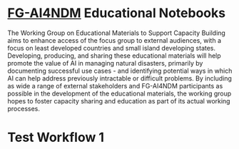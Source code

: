 # [FG-AI4NDM](https://www.itu.int/en/ITU-T/focusgroups/ai4ndm/Pages/default.aspx) Educational Notebooks

The Working Group on Educational Materials to Support Capacity Building aims to enhance access of the focus group to external audiences, with a focus on least developed countries and small island developing states. Developing, producing, and sharing these educational materials will help promote the value of AI in managing natural disasters, primarily by documenting successful use cases - and identifying potential ways in which AI can help address previously intractable or difficult problems. By including as wide a range of external stakeholders and FG-AI4NDM participants as possible in the development of the educational materials, the working group hopes to foster capacity sharing and education as part of its actual working processes.

# Test Workflow 1

```{tableofcontents}
```
